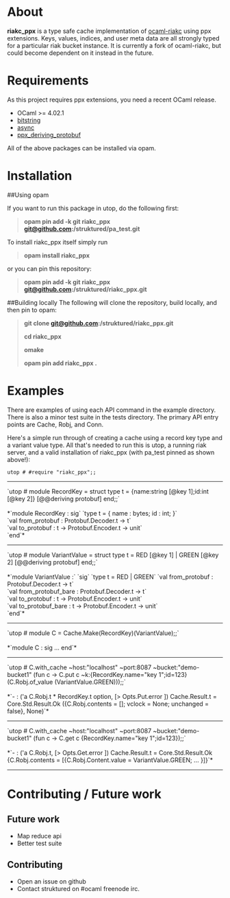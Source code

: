 # About

**riakc_ppx** is a type safe cache implementation of [ocaml-riakc](https://github.com/orbitz/ocaml-riakc) using ppx extensions. Keys, values, indices, and user meta data are all strongly typed for a particular riak bucket instance. It is currently a fork of ocaml-riakc, but could become dependent on it instead in the future.

# Requirements

As this project requires ppx extensions, you need a recent OCaml release.

 - OCaml >= 4.02.1
 - [bitstring](https://code.google.com/p/bitstring/)
 - [async](https://github.com/janestree/async)
 - [ppx\_deriving\_protobuf](https://github.com/whitequark/ppx_deriving_protobuf)

All of the above packages can be installed via opam.

# Installation

##Using opam

If you want to run this package in utop, do the following first:

> **opam pin add -k git riakc\_ppx git@github.com:/struktured/pa\_test.git**
> 

To install riakc_ppx itself simply run
> **opam install riakc_ppx**
>

or you can pin this repository:

> **opam pin add -k git riakc_ppx git@github.com:/struktured/riakc\_ppx.git**

##Building locally
The following will clone the repository, build locally, and then pin to opam:

> **git clone git@github.com:/struktured/riakc\_ppx.git**
> 
> **cd riakc\_ppx**
> 
> **omake**
> 
> **opam pin add riakc\_ppx .**
> 

# Examples

There are examples of using each API command in the example directory.  There is also a minor test suite in the tests directory. The primary API entry points are Cache, Robj, and Conn.

Here's a simple run through of creating a cache using a record key type and a variant value type. All that's needed to run this is utop, a running riak server, and a valid installation of riakc_ppx (with pa_test pinned as shown above!):

`utop # #require "riakc_ppx";;`
<hr>
`utop # module RecordKey = struct type t = {name:string [@key 1];id:int [@key 2]} [@@deriving protobuf] end;;`<BR><BR>
*`module RecordKey : sig`                                                                                         
 `type t = { name : bytes; id : int; }`<BR> 
`val from_protobuf : Protobuf.Decoder.t -> t` <BR> 
`val to_protobuf : t -> Protobuf.Encoder.t -> unit`<BR> 
`end`*<BR>  
<hr>
`utop # module VariantValue = struct type t = RED [@key 1] | GREEN [@key 2] [@@deriving protobuf] end;;`<BR><BR>
*`module VariantValue :`                                                                                                                                 
  `sig`                                                                                                                        
   `type t = RED | GREEN`                                                                                                                             
    `val from_protobuf : Protobuf.Decoder.t -> t`<BR>
    `val from_protobuf_bare : Protobuf.Decoder.t -> t`<BR>
    `val to_protobuf : t -> Protobuf.Encoder.t -> unit`<BR>
    `val to_protobuf_bare : t -> Protobuf.Encoder.t -> unit`<BR>
  `end`*<BR>
<hr>
`utop # module C = Cache.Make(RecordKey)(VariantValue);;`<BR><BR>
*`module C : sig ... end`*
<hr>
`utop # C.with_cache ~host:"localhost" ~port:8087 ~bucket:"demo-bucket1" (fun c -> C.put c ~k:{RecordKey.name="key 1";id=123} (C.Robj.of_value (VariantValue.GREEN)));;`<BR><br>
*`- : ('a C.Robj.t * RecordKey.t option, [> Opts.Put.error ]) Cache.Result.t =                                         
                                Core.Std.Result.Ok ({C.Robj.contents = []; vclock = None; unchanged = false}, None)`*<BR>
<hr>
`utop # C.with_cache ~host:"localhost" ~port:8087 ~bucket:"demo-bucket1" (fun c -> C.get c {RecordKey.name="key 1";id=123});;`<BR><BR>
*`- : ('a C.Robj.t, [> Opts.Get.error ]) Cache.Result.t = Core.Std.Result.Ok {C.Robj.contents =
   [{C.Robj.Content.value = VariantValue.GREEN; ... }]}`*
<hr>


# Contributing / Future work

## Future work

- Map reduce api
- Better test suite

## Contributing

- Open an issue on github 
- Contact struktured on \#ocaml freenode irc.
